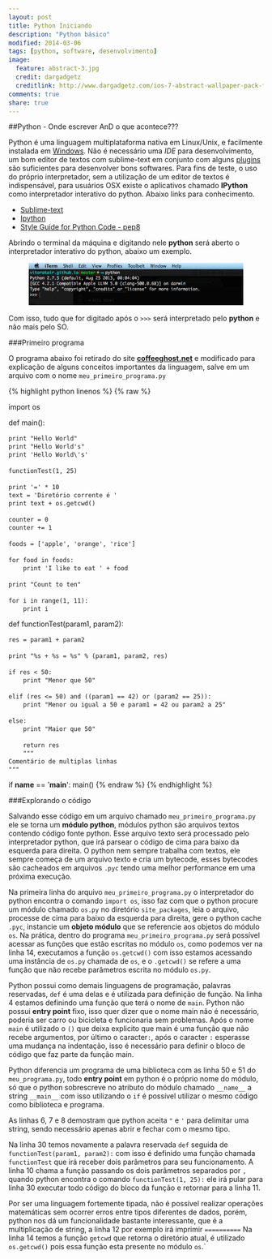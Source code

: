 ```yaml
---
layout: post
title: Python Iniciando
description: "Python básico"
modified: 2014-03-06
tags: [python, software, desenvolvimento]
image:
  feature: abstract-3.jpg
  credit: dargadgetz
  creditlink: http://www.dargadgetz.com/ios-7-abstract-wallpaper-pack-for-iphone-5-and-ipod-touch-retina/
comments: true
share: true
---
```


##Python - Onde escrever AnD o que acontece???


Python é uma linguagem multiplataforma nativa em Linux/Unix, e facilmente instalada em <a href="http://www.python.org/download/windows/">Windows</a>. Não é necessário uma <i>IDE</i> para desenvolvimento, um bom editor de textos com sublime-text em conjunto com alguns <a href="https://sublime.wbond.net/packages/Python%20PEP8%20Autoformat">plugins</a> são suficientes para desenvolver bons softwares. Para fins de teste, o uso do próprio interpretador, sem a utilização de um editor de textos é indispensável, para usuários OSX existe o aplicativos chamado **IPython** como interpretador interativo do python. Abaixo links para conhecimento.

* <a href="http://www.sublimetext.com/3">Sublime-text</a>
* <a href="http://ipython.org/">Ipython</a>
* <a href="http://legacy.python.org/dev/peps/pep-0008/">Style Guide for Python Code - pep8</a>

Abrindo o terminal da máquina e digitando nele **python** será aberto o interpretador interativo do python, abaixo um exemplo.

<figure class="">
	<img src="/images/terminal_python.png" alt="">
</figure>

Com isso, tudo que for digitado após o  `>>>` será interpretado pelo **python** e não mais pelo SO.


###Primeiro programa

O programa abaixo foi retirado do site <a href="http://coffeeghost.net/pybat">**coffeeghost.net**</a> e modificado para explicação de alguns conceitos importantes da linguagem, salve em um arquivo com o nome `meu_primeiro_programa.py`

{% highlight python linenos %}
{% raw %}

import os


def main():

    print "Hello World"
    print "Hello World's"
    print 'Hello World\'s'

    functionTest(1, 25)

    print '=' * 10
    text = 'Diretório corrente é '
    print text + os.getcwd()

    counter = 0
    counter += 1

    foods = ['apple', 'orange', 'rice']

    for food in foods:
        print 'I like to eat ' + food

    print "Count to ten"

    for i in range(1, 11):
        print i


def functionTest(param1, param2):

    res = param1 + param2

    print "%s + %s = %s" % (param1, param2, res)

    if res < 50:
        print "Menor que 50"

    elif (res <= 50) and ((param1 == 42) or (param2 == 25)):
        print "Menor ou igual a 50 e param1 = 42 ou param2 a 25"

    else:
        print "Maior que 50"

        return res
        """
	Comentário de multiplas linhas
	"""

if __name__ == '__main__':
    main()
{% endraw %}
{% endhighlight %}


###Explorando o código


Salvando esse código em um arquivo chamado `meu_primeiro_programa.py` ele se torna um **módulo python**, módulos python são arquivos textos contendo código fonte python. Esse arquivo texto será processado pelo interpretador python, que irá parsear o código de cima para baixo da esquerda para direita. O python nem sempre trabalha com textos, ele sempre começa de um arquivo texto e cria um bytecode, esses bytecodes são cacheados em arquivos `.pyc` tendo uma melhor performance em uma próxima execução.

Na primeira linha do arquivo `meu_primeiro_programa.py` o interpretador do python encontra o comando `import os`, isso faz com que o python procure um módulo chamado `os.py` no diretório `site_packages`, leia o arquivo, processe de cima para baixo da esquerda para direita, gere o python cache `.pyc`, instancie um **objeto módulo** que se referencie aos objetos do módulo `os`. Na prática, dentro do programa `meu_primeiro_programa.py` será possível acessar as funções que estão escritas no módulo `os`, como podemos ver na linha 14, executamos a função `os.getcwd()` com isso estamos acessando uma instância de `os.py` chamada de `os`, e o `.getcwd()` se refere a uma função que não recebe parâmetros escrita no módulo `os.py`.

Python possui como demais linguagens de programação, palavras reservadas, `def` é uma delas e é utilizada para definição de função. Na linha 4 estamos definindo uma função que terá o nome de `main`. Python não possui **entry point** fixo, isso quer dizer que o nome main não é necessário, poderia ser carro ou bicicleta e funcionaria sem problemas. Após o nome `main` é utilizado o `()` que deixa explicito que main é uma função que não recebe argumentos, por último o caracter`:`, após o caracter `:` esperasse uma mudança na indentação, isso é necessário para definir o bloco de código que faz parte da função main.

Python diferencia um programa de uma biblioteca com as linha 50 e 51 do `meu_programa.py`, todo **entry point** em python é o próprio nome do módulo, só que o python sobrescreve no atributo do módulo chamado `__name__` a string `__main__` com isso utilizando o `if` é possível utilizar o mesmo código como biblioteca e programa.

As linhas 6, 7 e 8 demostram que python aceita `"` e  `'` para delimitar uma string, sendo necessário apenas abrir e fechar com o mesmo tipo.

Na linha 30 temos novamente a palavra reservada `def` seguida de `functionTest(param1, param2):` com isso é definido uma função chamada `functionTest` que irá receber dois parâmetros para seu funcionamento. A linha 10 chama a função passando os dois parâmetros separados por `,` quando python encontra o comando `functionTest(1, 25):` ele irá pular para linha 30 executar todo código do bloco da função e retornar para a linha 11.


Por ser uma linguagem fortemente tipada, não é possível realizar operações matemáticas sem ocorrer erros entre tipos diferentes de dados, porém, python nos dá um funcionalidade bastante interessante, que é a multiplicação de string, a linha 12 por exemplo irá imprimir `==========`
Na linha 14 temos a função `getcwd` que retorna o diretório atual, é utilizado `os.getcwd()` pois essa função esta presente no módulo `os`.`




